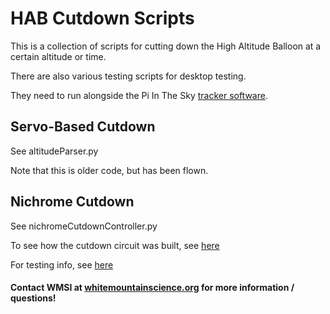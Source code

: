 # HAB Cutdown Scripts
This is a collection of scripts for cutting down the High Altitude Balloon at a certain altitude or time.

There are also various testing scripts for desktop testing.

They need to run alongside the Pi In The Sky [tracker software](https://github.com/PiInTheSky/pits).

## Servo-Based Cutdown
See altitudeParser.py

Note that this is older code, but has been flown.

## Nichrome Cutdown
See nichromeCutdownController.py

To see how the cutdown circuit was built, see [here](https://docs.google.com/document/d/1if0S766RU5wZ8iE2Y9442clqn32jEeF_cgAFM9OfUlE/edit)

For testing info, see [here](https://docs.google.com/document/d/1VXFT5bfGPMmSFZw0wYsczQU36iGtIG4gIpUVAq6FuxY/edit)

#### Contact WMSI at [whitemountainscience.org](whitemountainscience.org) for more information / questions!
